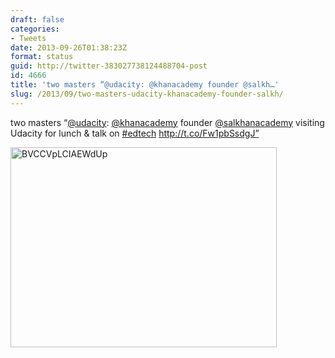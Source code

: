 ```yaml
---
draft: false
categories:
- Tweets
date: 2013-09-26T01:38:23Z
format: status
guid: http://twitter-383027738124488704-post
id: 4666
title: 'two masters “@udacity: @khanacademy founder @salkh…'
slug: /2013/09/two-masters-udacity-khanacademy-founder-salkh/
---
```


two masters “[@udacity](http://twitter.com/udacity): [@khanacademy](http://twitter.com/khanacademy) founder [@salkhanacademy](http://twitter.com/salkhanacademy) visiting Udacity for lunch & talk on [#edtech](http://twitter.com/search?q=%23edtech) http://t.co/Fw1pbSsdgJ”

<img width="426" height="320" src="http://stefanocecere.com/wp-content/uploads/sites/3/2013/09/BVCCVpLCIAEWdUp-426x320.jpg" class="attachment-medium" alt="BVCCVpLCIAEWdUp" />